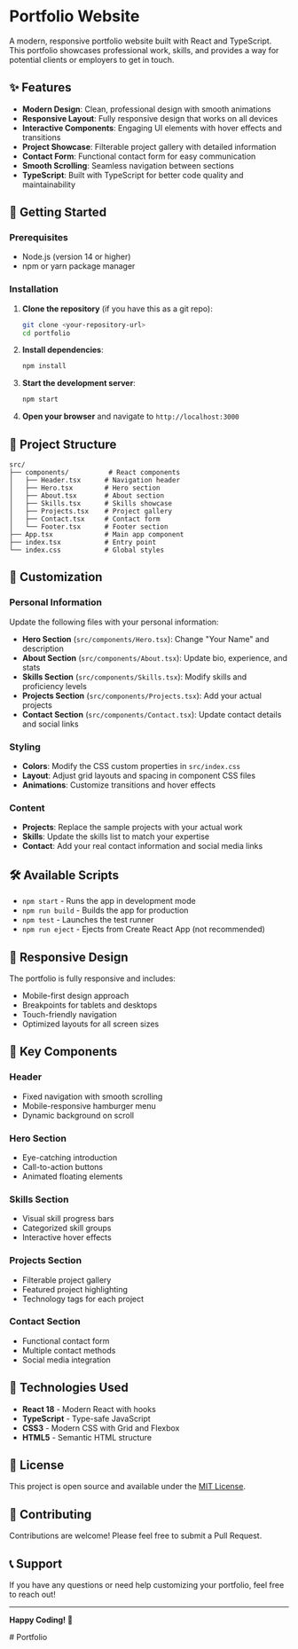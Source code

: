 # Portfolio Website

A modern, responsive portfolio website built with React and TypeScript. This portfolio showcases professional work, skills, and provides a way for potential clients or employers to get in touch.

## ✨ Features

- **Modern Design**: Clean, professional design with smooth animations
- **Responsive Layout**: Fully responsive design that works on all devices
- **Interactive Components**: Engaging UI elements with hover effects and transitions
- **Project Showcase**: Filterable project gallery with detailed information
- **Contact Form**: Functional contact form for easy communication
- **Smooth Scrolling**: Seamless navigation between sections
- **TypeScript**: Built with TypeScript for better code quality and maintainability

## 🚀 Getting Started

### Prerequisites

- Node.js (version 14 or higher)
- npm or yarn package manager

### Installation

1. **Clone the repository** (if you have this as a git repo):
   ```bash
   git clone <your-repository-url>
   cd portfolio
   ```

2. **Install dependencies**:
   ```bash
   npm install
   ```

3. **Start the development server**:
   ```bash
   npm start
   ```

4. **Open your browser** and navigate to `http://localhost:3000`

## 📁 Project Structure

```
src/
├── components/          # React components
│   ├── Header.tsx      # Navigation header
│   ├── Hero.tsx        # Hero section
│   ├── About.tsx       # About section
│   ├── Skills.tsx      # Skills showcase
│   ├── Projects.tsx    # Project gallery
│   ├── Contact.tsx     # Contact form
│   └── Footer.tsx      # Footer section
├── App.tsx             # Main app component
├── index.tsx           # Entry point
└── index.css           # Global styles
```

## 🎨 Customization

### Personal Information

Update the following files with your personal information:

- **Hero Section** (`src/components/Hero.tsx`): Change "Your Name" and description
- **About Section** (`src/components/About.tsx`): Update bio, experience, and stats
- **Skills Section** (`src/components/Skills.tsx`): Modify skills and proficiency levels
- **Projects Section** (`src/components/Projects.tsx`): Add your actual projects
- **Contact Section** (`src/components/Contact.tsx`): Update contact details and social links

### Styling

- **Colors**: Modify the CSS custom properties in `src/index.css`
- **Layout**: Adjust grid layouts and spacing in component CSS files
- **Animations**: Customize transitions and hover effects

### Content

- **Projects**: Replace the sample projects with your actual work
- **Skills**: Update the skills list to match your expertise
- **Contact**: Add your real contact information and social media links

## 🛠️ Available Scripts

- `npm start` - Runs the app in development mode
- `npm run build` - Builds the app for production
- `npm test` - Launches the test runner
- `npm run eject` - Ejects from Create React App (not recommended)

## 📱 Responsive Design

The portfolio is fully responsive and includes:
- Mobile-first design approach
- Breakpoints for tablets and desktops
- Touch-friendly navigation
- Optimized layouts for all screen sizes

## 🌟 Key Components

### Header
- Fixed navigation with smooth scrolling
- Mobile-responsive hamburger menu
- Dynamic background on scroll

### Hero Section
- Eye-catching introduction
- Call-to-action buttons
- Animated floating elements

### Skills Section
- Visual skill progress bars
- Categorized skill groups
- Interactive hover effects

### Projects Section
- Filterable project gallery
- Featured project highlighting
- Technology tags for each project

### Contact Section
- Functional contact form
- Multiple contact methods
- Social media integration

## 🔧 Technologies Used

- **React 18** - Modern React with hooks
- **TypeScript** - Type-safe JavaScript
- **CSS3** - Modern CSS with Grid and Flexbox
- **HTML5** - Semantic HTML structure

## 📄 License

This project is open source and available under the [MIT License](LICENSE).

## 🤝 Contributing

Contributions are welcome! Please feel free to submit a Pull Request.

## 📞 Support

If you have any questions or need help customizing your portfolio, feel free to reach out!

---

**Happy Coding! 🎉**

#   P o r t f o l i o 
 
 
